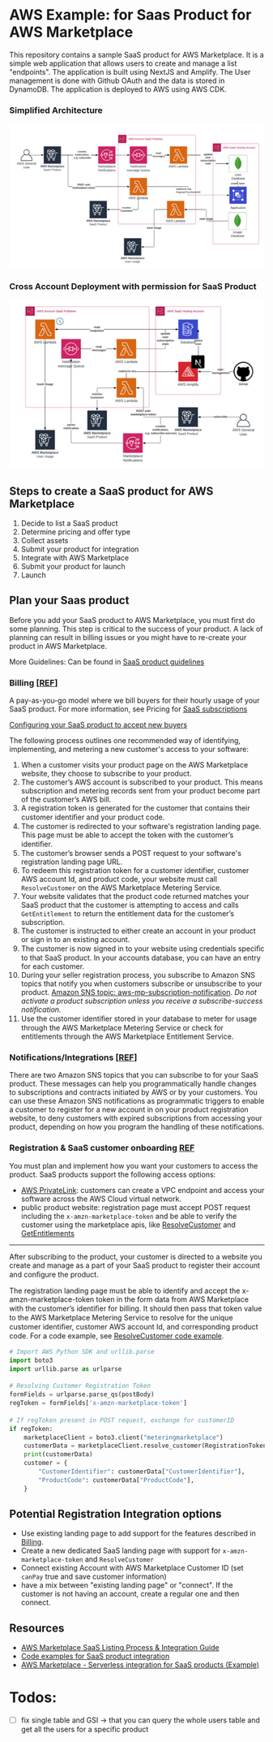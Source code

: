 # AWS Example: for Saas Product for AWS Marketplace

This repository contains a sample SaaS product for AWS Marketplace. It is a simple web application that allows users to create and manage a list "endpoints". The application is built using NextJS and Amplify. The User management is done with Github OAuth and the data is stored in DynamoDB. The application is deployed to AWS using AWS CDK.

### Simplified Architecture

![architecture](docs/assets/architecture.png)

### Cross Account Deployment with permission for SaaS Product

![architecture](docs/assets/cross-account.png)


## Steps to create a SaaS product for AWS Marketplace

1. Decide to list a SaaS product
2. Determine pricing and offer type
3. Collect assets
4. Submit your product for integration
5. Integrate with AWS Marketplace
6. Submit your product for launch
7. Launch

## Plan your Saas product 

Before you add your SaaS product to AWS Marketplace, you must first do some planning. This step is critical to the success of your product. A lack of planning can result in billing issues or you might have to re-create your product in AWS Marketplace.

More Guidelines: Can be found in [SaaS product guidelines](https://docs.aws.amazon.com/marketplace/latest/userguide/saas-guidelines.html)


### Billing [[REF](https://docs.aws.amazon.com/marketplace/latest/userguide/saas-pricing-models.html)]

A pay-as-you-go model where we bill buyers for their hourly usage of your SaaS product. For more information, see Pricing for [SaaS subscriptions](https://docs.aws.amazon.com/marketplace/latest/userguide/saas-subscriptions.html)

[Configuring your SaaS product to accept new buyers](https://docs.aws.amazon.com/marketplace/latest/userguide/saas-product-customer-setup.html)


The following process outlines one recommended way of identifying, implementing, and metering a new customer's access to your software:

1. When a customer visits your product page on the AWS Marketplace website, they choose to subscribe to your product.
2. The customer’s AWS account is subscribed to your product. This means subscription and metering records sent from your product become part of the customer’s AWS bill.
3. A registration token is generated for the customer that contains their customer identiﬁer and your product code.
4. The customer is redirected to your software's registration landing page. This page must be able to accept the token with the customer’s identiﬁer.
5. The customer’s browser sends a POST request to your software's registration landing page URL. 
6. To redeem this registration token for a customer identifier, customer AWS account Id, and product code, your website must call `ResolveCustomer` on the AWS Marketplace Metering Service. 
7. Your website validates that the product code returned matches your SaaS product that the customer is attempting to access and calls `GetEntitlement` to return the entitlement data for the customer’s subscription.
8. The customer is instructed to either create an account in your product or sign in to an existing account.
9. The customer is now signed in to your website using credentials speciﬁc to that SaaS product. In your accounts database, you can have an entry for each customer. 
10. During your seller registration process, you subscribe to Amazon SNS topics that notify you when customers subscribe or unsubscribe to your product. [Amazon SNS topic: aws-mp-subscription-notification](https://docs.aws.amazon.com/marketplace/latest/userguide/saas-notification.html#saas-sns-subscription-message-body). _Do not activate a product subscription unless you receive a subscribe-success notification._ 
11. Use the customer identiﬁer stored in your database to meter for usage through the AWS Marketplace Metering Service or check for entitlements through the AWS Marketplace Entitlement Service.


### Notifications/Integrations [[REF](https://docs.aws.amazon.com/marketplace/latest/userguide/saas-prepare.html#saas-plan-sns)]

There are two Amazon SNS topics that you can subscribe to for your SaaS product. These messages can help you programmatically handle changes to subscriptions and contracts initiated by AWS or by your customers. You can use these Amazon SNS notifications as programmatic triggers to enable a customer to register for a new account in on your product registration website, to deny customers with expired subscriptions from accessing your product, depending on how you program the handling of these notifications.

### Registration & SaaS customer onboarding [REF](https://docs.aws.amazon.com/marketplace/latest/userguide/saas-product-customer-setup.html)

You must plan and implement how you want your customers to access the product. SaaS products support the following access options:

* [AWS PrivateLink](https://docs.aws.amazon.com/marketplace/latest/userguide/privatelink.html): customers can create a VPC endpoint and access your software across the AWS Cloud virtual network.
* public product website: registration page must accept POST request including the `x-amzn-marketplace-token` and be able to verify the customer using the marketplace apis, like [ResolveCustomer](https://docs.aws.amazon.com/marketplacemetering/latest/APIReference/API_ResolveCustomer.html) and [GetEntitlements](https://docs.aws.amazon.com/marketplaceentitlement/latest/APIReference/API_GetEntitlements.html)

--- 

After subscribing to the product, your customer is directed to a website you create and manage as a part of your SaaS product to register their account and conﬁgure the product.

The registration landing page must be able to identify and accept the x-amzn-marketplace-token token in the form data from AWS Marketplace with the customer’s identiﬁer for billing. It should then pass that token value to the AWS Marketplace Metering Service to resolve for the unique customer identiﬁer, customer AWS account Id, and corresponding product code. For a code example, see [ResolveCustomer code example](https://docs.aws.amazon.com/marketplace/latest/userguide/saas-code-examples.html#saas-resolvecustomer-example).

```python
# Import AWS Python SDK and urllib.parse 
import boto3
import urllib.parse as urlparse 

# Resolving Customer Registration Token
formFields = urlparse.parse_qs(postBody)
regToken = formFields['x-amzn-marketplace-token']

# If regToken present in POST request, exchange for customerID
if regToken:
    marketplaceClient = boto3.client("meteringmarketplace")
    customerData = marketplaceClient.resolve_customer(RegistrationToken=regToken)
    print(customerData)
    customer = {
        "CustomerIdentifier": customerData["CustomerIdentifier"],
        "ProductCode": customerData["ProductCode"],
    }
```


## Potential Registration Integration options

* Use existing landing page to add support for the features described in [Billing]().
* Create a new dedicated SaaS landing page with support for `x-amzn-marketplace-token` and `ResolveCustomer`
* Connect existing Account with AWS Marketplace Customer ID (set `canPay` true and save customer information)
* have a mix between "existing landing page" or "connect". If the customer is not having an account, create a regular one and then connect. 

## Resources 

* [AWS Marketplace SaaS Listing Process & Integration Guide](https://awsmp-loadforms.s3.amazonaws.com/AWS+Marketplace+-+SaaS+Integration+Guide.pdf)
* [Code examples for SaaS product integration](https://docs.aws.amazon.com/marketplace/latest/userguide/saas-code-examples.html)
* [AWS Marketplace - Serverless integration for SaaS products (Example)](https://github.com/aws-samples/aws-marketplace-serverless-saas-integration)


# Todos: 
* [ ] fix single table and GSI -> that you can query the whole users table and get all the users for a specific product